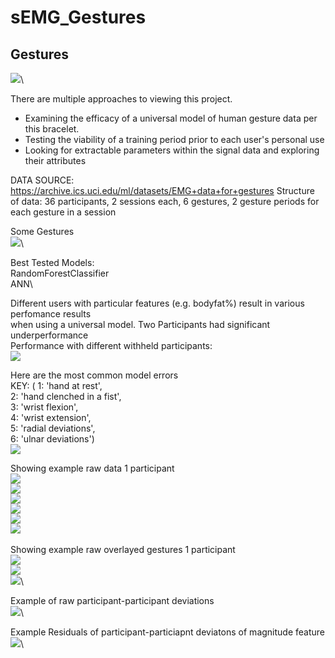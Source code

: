 # sEMG_Gestures

## Gestures
![](imgs/bracelet.png)\

There are multiple approaches to viewing this project.

- Examining the efficacy of a universal model of human gesture data per this bracelet. 
- Testing the viability of a training period prior to each user's personal use
- Looking for extractable parameters within the signal data and exploring their attributes

DATA SOURCE: https://archive.ics.uci.edu/ml/datasets/EMG+data+for+gestures
Structure of data: 36 participants, 2 sessions each, 6 gestures, 2 gesture periods for each gesture in a session

Some Gestures\
![](imgs/partial_gestures.png)\

Best Tested Models:\
RandomForestClassifier\
ANN\

Different users with particular features (e.g. bodyfat%) result in various perfomance results\
when using a universal model. Two Participants had significant underperformance\
Performance with different withheld participants:\
![](imgs/withheldpartperf.png)

Here are the most common model errors\
KEY: ( 1: 'hand at rest',\
 2: 'hand clenched in a fist',\
 3: 'wrist flexion',\
 4: 'wrist extension',\
 5: 'radial deviations',\
 6: 'ulnar deviations')\
![](imgs/commonerrors.png)


Showing example raw data 1 participant\
![](imgs/rd1p.png)\
![](imgs/ud1p.png)\
![](imgs/we1p.png)\
![](imgs/wf1p.png)\
![](imgs/hcif1p.png)\
![](imgs/har1p.png)\
\
Showing example raw overlayed gestures 1 participant\
![](imgs/rdev+udev1p.png)\
![](imgs/har+we1p.png)\
![](imgs/fist+wf1p.png)\

Example of raw participant-participant deviations\
![](imgs/rawhand2p.png)\

Example Residuals of participant-particiapnt deviatons of magnitude feature\
![](imgs/magres2p.png)\
